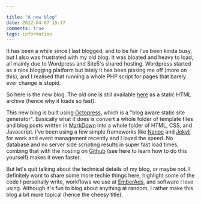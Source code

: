 ```yaml
---

title: "A new blog"
date: 2012-04-07 15:17
comments: true
tags: information
---
```


It has been a while since I last blogged, and to be fair I've been kinda busy, but I also was frustrated with my old blog. It was bloated and heavy to load, all mainly due to Wordpress and Site5's shared hosting. Wordpress started as a nice blogging platform but lately it has been pissing me off (more on this), and I realised that running a whole PHP script for pages that barely ever change is stupid.

<!-- more -->

So here is the new blog. The old one is still available [here](http://blog.cristianobetta.com/) as a static HTML archive (hence why it loads so fast).

This new blog is built using [Octopress](http://octopress.org), which is a "blog aware static site generator". Basically what it does is convert a whole folder of template files and blog posts written in [MarkDown](http://daringfireball.net/projects/markdown/) into a whole folder of HTML, CSS, and Javascript. I've been using a few simple frameworks like [Nanoc](http://nanoc.stoneship.org/) and [Jekyll](https://github.com/mojombo/jekyll) for work and event management recently and I loved the speed. No database and no server side scripting results in super fast load times, combing that with the hosting on [Github](http://pages.github.com) (see here to learn how to do this yourself) makes it even faster.

But let's quit talking about the technical details of my blog, or maybe not. I definitely want to share some more techie things here, highlight some of the code I personally write, workflows we use at [EmberAds](http://emberads.com/), and software I love using. Although it's fun to blog about anything at random, I rather make this blog a bit more topical (hence the cheesy title).
